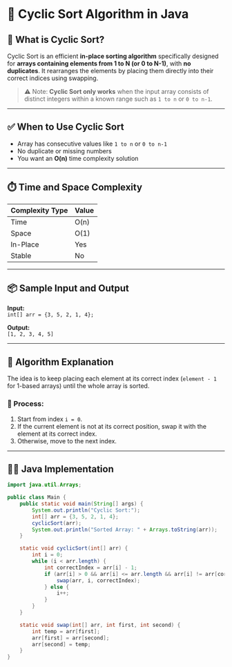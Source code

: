# 📘 Cyclic Sort Algorithm in Java

## 🧠 What is Cyclic Sort?

Cyclic Sort is an efficient **in-place sorting algorithm** specifically designed for **arrays containing elements from 1 to N (or 0 to N-1)**, with **no duplicates**. It rearranges the elements by placing them directly into their correct indices using swapping.

> ⚠️ Note: **Cyclic Sort only works** when the input array consists of distinct integers within a known range such as `1 to n` or `0 to n-1`.

---

## ✅ When to Use Cyclic Sort

- Array has consecutive values like `1 to n` or `0 to n-1`
- No duplicate or missing numbers
- You want an **O(n)** time complexity solution

---

## ⏱️ Time and Space Complexity

| Complexity Type | Value      |
|----------------|------------|
| Time           | O(n)       |
| Space          | O(1)       |
| In-Place       | Yes        |
| Stable         | No         |

---

## 📦 Sample Input and Output

**Input:**  
`int[] arr = {3, 5, 2, 1, 4};`

**Output:**  
`[1, 2, 3, 4, 5]`

---

## 🧮 Algorithm Explanation

The idea is to keep placing each element at its correct index (`element - 1` for 1-based arrays) until the whole array is sorted.

### 🔁 Process:

1. Start from index `i = 0`.
2. If the current element is not at its correct position, swap it with the element at its correct index.
3. Otherwise, move to the next index.

---

## 🧑‍💻 Java Implementation

```java
import java.util.Arrays;

public class Main {
    public static void main(String[] args) {
        System.out.println("Cyclic Sort:");
        int[] arr = {3, 5, 2, 1, 4};
        cyclicSort(arr);
        System.out.println("Sorted Array: " + Arrays.toString(arr));
    }

    static void cyclicSort(int[] arr) {
        int i = 0;
        while (i < arr.length) {
            int correctIndex = arr[i] - 1;
            if (arr[i] > 0 && arr[i] <= arr.length && arr[i] != arr[correctIndex]) {
                swap(arr, i, correctIndex);
            } else {
                i++;
            }
        }
    }

    static void swap(int[] arr, int first, int second) {
        int temp = arr[first];
        arr[first] = arr[second];
        arr[second] = temp;
    }
}
